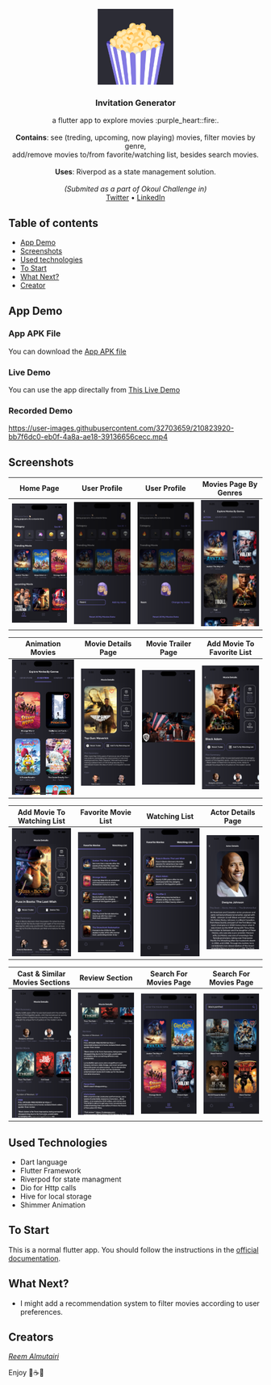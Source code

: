 
<p align="center">
  
  <img src="assets/logo/logo.png" alt="Logo" width=150 height=150>
  
  <h3 align="center">Invitation Generator</h3>

  <p align="center">
    a flutter app to explore movies :purple_heart::fire:.
    <br>
    <br>
    <b>Contains</b>: see (treding, upcoming, now playing) movies, filter movies by genre,
    <br>
    add/remove movies to/from favorite/watching list, besides search movies.
    <br>
    <br>
    <b>Uses</b>: Riverpod as a state management solution.
    <br>
    <br>
    <em>(Submited as a part of Okoul Challenge in)</em>
    <br>
    <a href="https://twitter.com/ReemNawaf">Twitter</a>
    •
    <a href="https://www.linkedin.com/in/reemnawaf/">LinkedIn</a>
  </p>
</p>

## Table of contents
- [App Demo](#app-demo)
- [Screenshots](#screenshots)
- [Used technologies](#used-technologies)
- [To Start](#to-start)
- [What Next?](#what-next)
- [Creator](#creators)

## App Demo

### App APK File
You can download the [App APK file](android/app-release.apk)

### Live Demo
You can use the app directally from [This Live Demo](https://amovie-a161c.web.app/#/)

### Recorded Demo
https://user-images.githubusercontent.com/32703659/210823920-bb7f6dc0-eb0f-4a8a-ae18-39136656cecc.mp4

## Screenshots
| Home Page | User Profile | User Profile | Movies Page By Genres |
| ----------- | ----------- | ----------- | ----------- |
|<img src="assets/screenshots/1.png" width="250">|<img src="assets/screenshots/2.png" width="250">|<img src="assets/screenshots/3.png" width="250">|<img src="assets/screenshots/4.png" width="250">|

| Animation Movies | Movie Details Page | Movie Trailer Page | Add Movie To Favorite List |
| ----------- | ----------- | ----------- | ----------- |
|<img src="assets/screenshots/5.png" width="250">|<img src="assets/screenshots/6.png" width="250">|<img src="assets/screenshots/7.png" width="250">|<img src="assets/screenshots/8.png" width="250">|

| Add Movie To Watching List | Favorite Movie List | Watching List | Actor Details Page |
| ----------- | ----------- | ----------- | ----------- |
| <img src="assets/screenshots/9.png" width="250">|<img src="assets/screenshots/10.png" width="250">|<img src="assets/screenshots/11.png" width="250">|<img src="assets/screenshots/12.png" width="250">|

| Cast & Similar Movies Sections | Review Section | Search For Movies Page | Search For Movies Page |
| ----------- | ----------- | ----------- | ----------- |
|<img src="assets/screenshots/13.png" width="250">|<img src="assets/screenshots/14.png" width="250">|<img src="assets/screenshots/15.png" width="250">|<img src="assets/screenshots/16.png" width="250">

## Used Technologies
* Dart language
* Flutter Framework
* Riverpod for state managment
* Dio for Http calls
* Hive for local storage
* Shimmer Animation

## To Start
This is a normal flutter app. You should follow the instructions in the [official documentation](https://flutter.io/docs/get-started/install).

## What Next?
* I might add a recommendation system to filter movies according to user preferences.

## Creators
<a href="https://github.com/ReemNawaf">*Reem Almutairi*</a>

Enjoy :purple_heart:☕:brain:
